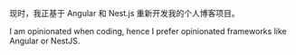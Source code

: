 现时，我正基于 Angular 和 Nest.js 重新开发我的个人博客项目。

I am opinionated when coding, hence I prefer opinionated frameworks like Angular or NestJS.
